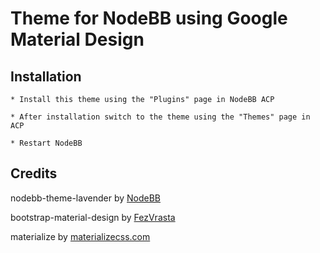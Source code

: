 Theme for NodeBB using Google Material Design
=========================

## Installation

    * Install this theme using the "Plugins" page in NodeBB ACP
    
    * After installation switch to the theme using the "Themes" page in ACP
    
    * Restart NodeBB


## Credits

nodebb-theme-lavender by [NodeBB](https://github.com/nodebb/)

bootstrap-material-design by [FezVrasta](https://github.com/FezVrasta/)

materialize by [materializecss.com](http://materializecss.com/)

